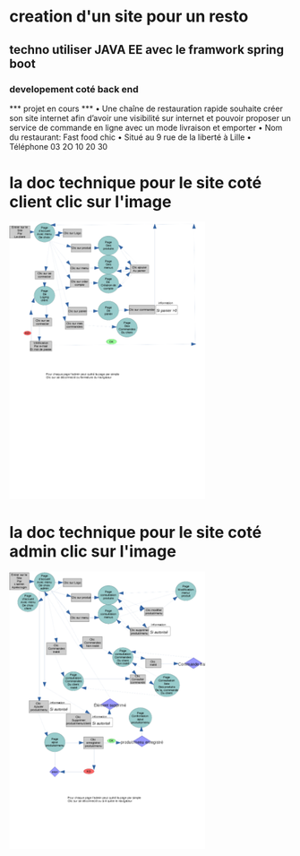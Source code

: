 # creation d'un site pour un resto 
## techno utiliser JAVA EE avec le framwork spring boot
### developement coté back end
*** projet en cours ***
• Une chaîne de restauration rapide souhaite créer son site internet afin d’avoir une visibilité sur internet et pouvoir proposer un service de commande en ligne avec un mode livraison et emporter 
• Nom du restaurant: Fast food chic 
• Situé au 9 rue de la liberté à Lille 
• Téléphone 03 2O 10 20 30
<p align="center">
<h1>la doc technique pour le site coté client clic sur l'image</h1>
  <img src="docTechnique.png" width="350" alt="accessibility text">
</p>
<p align="center">
<h1>la doc technique pour le site coté admin clic sur l'image</h1>
  <img src="docTechniqueAdmin.png" width="350" alt="accessibility text">
</p>
